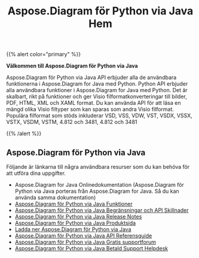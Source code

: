﻿---
title: Aspose.Diagram för Python via Java Hem
type: docs
weight: 40
url: /sv/python-java/
---
{{% alert color="primary" %}} 


**Välkommen till Aspose.Diagram för Python via Java**

Aspose.Diagram för Python via Java API erbjuder alla de användbara funktionerna i Aspose.Diagram for Java med Python. Python API erbjuder alla användbara funktioner i Aspose.Diagram for Java med Python. Det är skalbart, rikt på funktioner och ger Visio filformatkonverteringar till bilder, PDF, HTML, XML och XAML format. Du kan använda API för att läsa en mängd olika Visio filtyper som kan sparas som andra Visio filformat. Populära filformat som stöds inkluderar VSD, VSS, VDW, VST, VSDX, VSSX, VSTX, VSDM, VSTM, 4.812 och 3481, 4.812 och 3481

{{% /alert %}} 
## **Aspose.Diagram för Python via Java**
Följande är länkarna till några användbara resurser som du kan behöva för att utföra dina uppgifter.

- Aspose.Diagram for Java Onlinedokumentation (Aspose.Diagram för Python via Java porteras från Aspose.Diagram for Java. Så du kan använda samma dokumentation)
- [Aspose.Diagram för Python via Java Funktioner](https://docs.aspose.com/diagram/java/aspose-diagram-for-python-via-java-features/)
- [Aspose.Diagram för Python via Java Begränsningar och API Skillnader](https://docs.aspose.com/diagram/java/aspose-diagram-for-python-via-java-limitations-and-api-differences/)
- [Aspose.Diagram för Python via Java Release Notes](https://docs.aspose.com/diagram/java/aspose-diagram-for-python-via-java/)
- [Aspose.Diagram för Python via Java Produktsida](https://products.aspose.com/diagram/python-java/)
- [Ladda ner Aspose.Diagram för Python via Java](https://downloads.aspose.com/diagram/python)
- [Aspose.Diagram för Python via Java API Referensguide](https://reference.aspose.com/diagram/python)
- [Aspose.Diagram för Python via Java Gratis supportforum](https://forum.aspose.com/c/diagram/17)
- [Aspose.Diagram för Python via Java Betald Support Helpdesk](https://helpdesk.aspose.com/)
